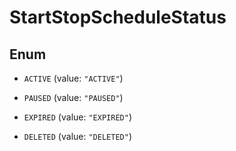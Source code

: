 

# StartStopScheduleStatus

## Enum


* `ACTIVE` (value: `"ACTIVE"`)

* `PAUSED` (value: `"PAUSED"`)

* `EXPIRED` (value: `"EXPIRED"`)

* `DELETED` (value: `"DELETED"`)



